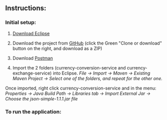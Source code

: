 ## Instructions: ##

### Initial setup: ###

1. [Download Eclipse](https://www.eclipse.org/downloads/)

2. Download the project from [GitHub](https://github.com/Demonikki/self-testing) (click the Green "Clone or download" button on the right, and download as a ZIP)
 

3. Download [Postman](https://www.getpostman.com/)

4. Import the 2 folders (currency-conversion-service and currency-exchange-service) into Eclipse.
_File -> Import -> Maven -> Existing Maven Project -> Select one of the folders, and repeat for the other one._

Once imported, right click currency-conversion-service and in the menu:
_Properties -> Java Build Path -> Libraries tab -> Import External Jar -> Choose the json-simple-1.1.1.jar file_


### To run the application: ###

